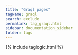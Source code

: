 ```yaml
---
title: "Graql pages"
tagName: graql
search: exclude
permalink: tag_graql.html
sidebar: documentation_sidebar
folder: tags
---
```

{% include taglogic.html %}


